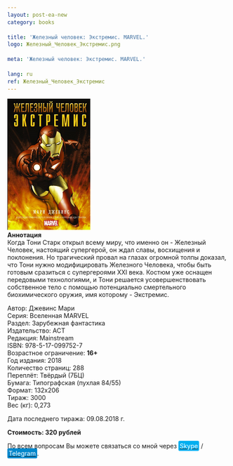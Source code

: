 ```yaml
---
layout: post-ea-new
category: books

title: 'Железный человек: Экстремис. MARVEL.'
logo: Железный_Человек_Экстремис.png

meta: 'Железный человек: Экстремис. MARVEL.'

lang: ru
ref: Железный_Человек_Экстремис
---
```


<a data-fancybox="gallery" href="/img/books/Железный_Человек_Экстремис.png"><img src="/img/books/Железный_Человек_Экстремис.png" alt=""></a>  
**Аннотация**  
Когда Тони Старк открыл всему миру, что именно он - Железный Человек, настоящий супергерой, он ждал славы, восхищения и поклонения. Но трагический провал на глазах огромной толпы доказал, что Тони нужно модифицировать Железного Человека, чтобы быть готовым сразиться с супергероями XXI века. Костюм уже оснащен передовыми технологиями, и Тони решается усовершенствовать собственное тело с помощью потенциально смертельного биохимического оружия, имя которому - Экстремис.

Автор: Джевинс Мари  
Серия: Вселенная MARVEL  
Раздел: Зарубежная фантастика  
Издательство: АСТ  
Редакция: Mainstream  
ISBN: 978-5-17-099752-7  
Возрастное ограничение: **16+**  
Год издания: 2018  
Количество страниц: 288  
Переплёт: Твёрдый  (7БЦ)  
Бумага: Типографская (пухлая 84/55)  
Формат: 132х206  
Тираж: 3000  
Вес (кг): 0,273

Дата последнего тиража:	09.08.2018 г.

**Стоимость: 320 рублей**

По всем вопросам Вы можете связаться со мной через <a href="skype:chutkoy89?call" target="_blank"><span style="background-color:#00aff0; color:white; padding:3px; border-radius: 3px">Skype</span></a> / <a href="https://t.me/chutkoy" target="_blank"><span style="background-color:#0088cc; color:white; padding:3px; border-radius: 3px">Telegram</span></a>.